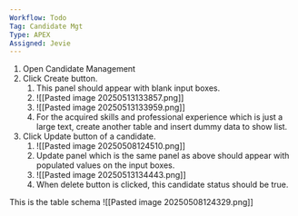 ```yaml
---
Workflow: Todo
Tag: Candidate Mgt
Type: APEX
Assigned: Jevie
---
```


1. Open Candidate Management
2. Click Create button.
	1. This panel should appear with blank input boxes.
	2. ![[Pasted image 20250513133857.png]]
	3. ![[Pasted image 20250513133959.png]]
	4. For the acquired skills and professional experience which is just a large text, create another table and insert dummy data to show list.
3. Click Update button of a candidate.
	1. ![[Pasted image 20250508124510.png]]
	2. Update panel which is the same panel as above should appear with populated values on the input boxes.
	3. ![[Pasted image 20250513134443.png]]
	4. When delete button is clicked, this candidate status should be true.

This is the table schema
![[Pasted image 20250508124329.png]]